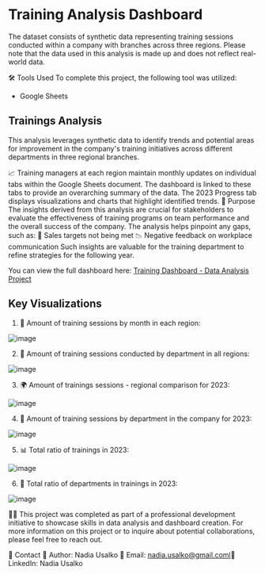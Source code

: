 # Training Analysis Dashboard 

The dataset consists of synthetic data representing training sessions conducted within a company with branches across three regions. Please note that the data used in this analysis is made up and does not reflect real-world data.

🛠️ Tools Used
To complete this project, the following tool was utilized:
- Google Sheets


## Trainings Analysis

This analysis leverages synthetic data to identify trends and potential areas for improvement in the company's training initiatives across different departments in three regional branches.

📈 Training managers at each region maintain monthly updates on individual tabs within the Google Sheets document. The dashboard is linked to these tabs to provide an overarching summary of the data. The 2023 Progress tab displays visualizations and charts that highlight identified trends.
🎯 Purpose
The insights derived from this analysis are crucial for stakeholders to evaluate the effectiveness of training programs on team performance and the overall success of the company. The analysis helps pinpoint any gaps, such as:
🚫 Sales targets not being met
📉 Negative feedback on workplace communication
Such insights are valuable for the training department to refine strategies for the following year.

You can view the full dashboard here: [Training Dashboard - Data Analysis Project](https://docs.google.com/spreadsheets/d/1hB2IlPsWakMQRt9yI2nOa4NVjYeuzaEx01vgxVx0duY/edit?gid=376724131#gid=376724131)

## Key Visualizations

1.  📅 Amount of training sessions by month in each region:

![image](https://github.com/user-attachments/assets/ccda6938-69b4-403a-9c62-6e6ef2167d73)


2. 🏢  Amount of training sessions conducted by department in all regions:

![image](https://github.com/user-attachments/assets/82bacb26-e9eb-4eaa-993c-a72b66aa1fa1)


3. 🌍 Amount of trainings sessions - regional comparison for 2023:

![image](https://github.com/user-attachments/assets/d8eaaf2e-906d-4223-a784-38b4d4bda190)


4. 🏅 Amount of training sessions by department in the company for 2023:

![image](https://github.com/user-attachments/assets/58f516d0-11da-4e6a-84c0-b562a26c4df0)


5. 📊 Total ratio of trainings in 2023:

![image](https://github.com/user-attachments/assets/db714d42-c3d0-4730-86e2-88aac9ae2e45)


6. 💼  Total ratio of departments in trainings in 2023:

![image](https://github.com/user-attachments/assets/3e0ac32e-a703-4f5e-b14b-b19e80455b99)


👩‍💻 
This project was completed as part of a professional development initiative to showcase skills in data analysis and dashboard creation. For more information on this project or to inquire about potential collaborations, please feel free to reach out.

📧 Contact
🔗 Author: Nadia Usalko 📩 Email: nadia.usalko@gmail.coml🔗 LinkedIn: Nadia Usalko

